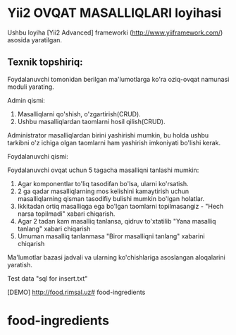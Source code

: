 Yii2 OVQAT MASALLIQLARI loyihasi
===============================

Ushbu loyiha [Yii2 Advanced] frameworki (http://www.yiiframework.com/) asosida yaratilgan.

Texnik topshiriq:
--------------------

Foydalanuvchi tomonidan berilgan ma'lumotlarga ko'ra oziq-ovqat namunasi moduli yarating.

Admin qismi:

1. Masalliqlarni qo'shish, o'zgartirish(CRUD).
2. Ushbu masalliqlardan taomlarni hosil qilish(CRUD).

Administrator masalliqlardan birini yashirishi mumkin, bu holda ushbu tarkibni o'z ichiga olgan taomlarni ham yashirish imkoniyati bo'lishi kerak.

Foydalanuvchi qismi:

Foydalanuvchi ovqat uchun 5 tagacha masalliqni tanlashi mumkin:

1. Agar komponentlar to'liq tasodifan bo'lsa, ularni ko'rsatish.
2. 2 ga qadar masalliqlarning mos kelishini kamaytirish uchun masalliqlarning qisman tasodifiy bulishi mumkin bo'lgan holatlar.
3. Ikkitadan ortiq masalliqga ega bo'lgan taomlarni topilmasangiz - "Hech narsa topilmadi" xabari chiqarish.
4. Agar 2 tadan kam masalliq tanlansa, qidruv to'xtatilib "Yana masalliq tanlang" xabari chiqarish
5. Umuman masalliq tanlanmasa "Biror masalliqni tanlang" xabarini chiqarish

Ma'lumotlar bazasi jadvali va ularning ko'chishlariga asoslangan aloqalarini yaratish.


Test data "sql for insert.txt"

[DEMO]
http://food.rimsal.uz# food-ingredients
# food-ingredients
